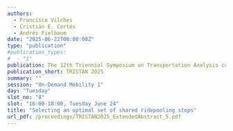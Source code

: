 ```yaml
---
authors:
  - Francisco Vilches
  - Cristián E. Cortés
  - Andrés Fielbaum
date: "2025-06-22T00:00:00Z"
type: "publication"
#publication_types:
#  - "1"
publication: The 12th Triennial Symposium on Transportation Analysis conference
publication_short: TRISTAN 2025
summary: ""
session: "On-Demand Mobility 1"
day: "Tuesday"
slot_no: "8"
slot: "16:00-18:00, Tuesday June 24"
title: "Selecting an optimal set of shared ridepooling stops"
url_pdf: /proceedings/TRISTAN2025_ExtendedAbstract_5.pdf
---
```

